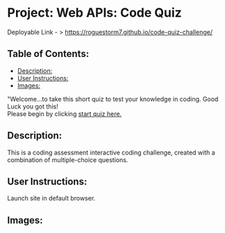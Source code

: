 # Project: Web APIs: Code Quiz

  Deployable Link - > https://roguestorm7.github.io/code-quiz-challenge/


## Table of Contents: 
  - [Description:](#description)
  - [User Instructions:](#user-instructions)
  - [Images:](#images)

"Welcome...to take this short quiz to test your knowledge in coding. Good Luck you got this! <br>
Please begin by clicking <a href="https://roguestorm7.github.io/code-quiz-challenge/index.html" rel="nofollow">start quiz here.</a> 


## Description:
This is a coding assessment interactive coding challenge, created with a combination of multiple-choice questions.

## User Instructions: 
Launch site in default browser.

## Images:
